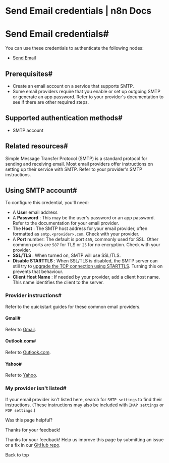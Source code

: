 # Send Email credentials | n8n Docs

[ ](https://github.com/n8n-io/n8n-docs/edit/main/docs/integrations/builtin/credentials/sendemail/index.md "Edit this page")

# Send Email credentials#

You can use these credentials to authenticate the following nodes:

  * [Send Email](../../core-nodes/n8n-nodes-base.sendemail/)

## Prerequisites#

  * Create an email account on a service that supports SMTP.
  * Some email providers require that you enable or set up outgoing SMTP or generate an app password. Refer to your provider's documentation to see if there are other required steps.

## Supported authentication methods#

  * SMTP account

## Related resources#

Simple Message Transfer Protocol (SMTP) is a standard protocol for sending and receiving email. Most email providers offer instructions on setting up their service with SMTP. Refer to your provider's SMTP instructions.

## Using SMTP account#

To configure this credential, you'll need:

  * A **User** email address
  * A **Password** : This may be the user's password or an app password. Refer to the documentation for your email provider.
  * The **Host** : The SMTP host address for your email provider, often formatted as `smtp.<provider>.com`. Check with your provider.
  * A **Port** number: The default is port `465`, commonly used for SSL. Other common ports are `587` for TLS or `25` for no encryption. Check with your provider.
  * **SSL/TLS** : When turned on, SMTP will use SSL/TLS.
  * **Disable STARTTLS** : When SSL/TLS is disabled, the SMTP server can still try to [upgrade the TCP connection using STARTTLS](https://en.wikipedia.org/wiki/Opportunistic_TLS). Turning this on prevents that behaviour.
  * **Client Host Name** : If needed by your provider, add a client host name. This name identifies the client to the server.

### Provider instructions#

Refer to the quickstart guides for these common email providers.

#### Gmail#

Refer to [Gmail](gmail/).

#### Outlook.com#

Refer to [Outlook.com](outlook/).

#### Yahoo#

Refer to [Yahoo](yahoo/).

### My provider isn't listed#

If your email provider isn't listed here, search for `SMTP settings` to find their instructions. (These instructions may also be included with `IMAP settings` or `POP settings`.)

Was this page helpful? 

Thanks for your feedback! 

Thanks for your feedback! Help us improve this page by submitting an issue or a fix in our [GitHub repo](https://github.com/n8n-io/n8n-docs). 

Back to top